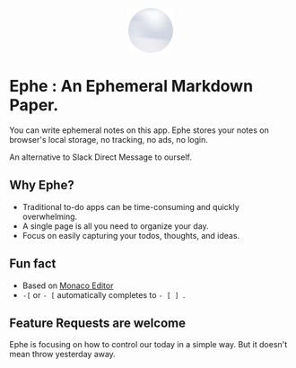 <p align="center">
  <img src="./public/ephe.svg" width="80" height="80" alt="Ephe Logo">
</p>

# Ephe :  An Ephemeral Markdown Paper.

You can write ephemeral notes on this app. Ephe stores your notes on browser's local storage, no tracking, no ads, no login.

An alternative to Slack Direct Message to ourself.

## Why Ephe?

- Traditional to-do apps can be time-consuming and quickly overwhelming.
- A single page is all you need to organize your day.
- Focus on easily capturing your todos, thoughts, and ideas.

## Fun fact

- Based on [Monaco Editor](https://github.com/microsoft/monaco-editor)
- `-[` or `- [` automatically completes to `- [ ] `.

## Feature Requests are welcome

Ephe is focusing on how to control our today in a simple way.
But it doesn't mean throw yesterday away.
